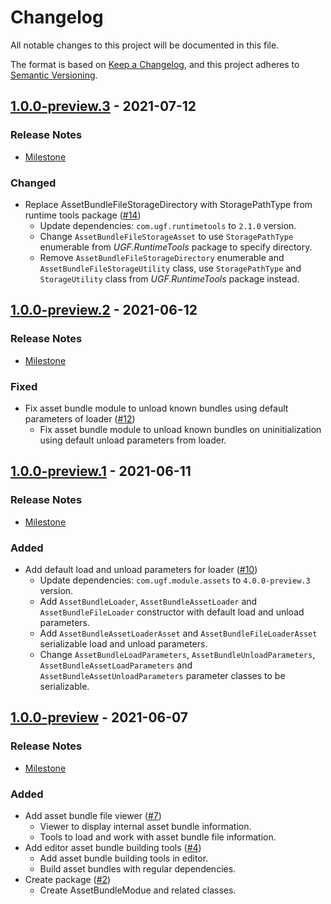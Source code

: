 # Changelog

All notable changes to this project will be documented in this file.

The format is based on [Keep a Changelog](https://keepachangelog.com/en/1.0.0/),
and this project adheres to [Semantic Versioning](https://semver.org/spec/v2.0.0.html).

## [1.0.0-preview.3](https://github.com/unity-game-framework/ugf-module-assetbundles/releases/tag/1.0.0-preview.3) - 2021-07-12  

### Release Notes

- [Milestone](https://github.com/unity-game-framework/ugf-module-assetbundles/milestone/4?closed=1)  
    

### Changed

- Replace AssetBundleFileStorageDirectory with StoragePathType from runtime tools package ([#14](https://github.com/unity-game-framework/ugf-module-assetbundles/pull/14))  
    - Update dependencies: `com.ugf.runtimetools` to `2.1.0` version.
    - Change `AssetBundleFileStorageAsset` to use `StoragePathType` enumerable from _UGF.RuntimeTools_ package to specify directory.
    - Remove `AssetBundleFileStorageDirectory` enumerable and `AssetBundleFileStorageUtility` class, use `StoragePathType` and `StorageUtility` class from _UGF.RuntimeTools_ package instead.

## [1.0.0-preview.2](https://github.com/unity-game-framework/ugf-module-assetbundles/releases/tag/1.0.0-preview.2) - 2021-06-12  

### Release Notes

- [Milestone](https://github.com/unity-game-framework/ugf-module-assetbundles/milestone/3?closed=1)  
    

### Fixed

- Fix asset bundle module to unload known bundles using default parameters of loader ([#12](https://github.com/unity-game-framework/ugf-module-assetbundles/pull/12))  
    - Fix asset bundle module to unload known bundles on uninitialization using default unload parameters from loader.

## [1.0.0-preview.1](https://github.com/unity-game-framework/ugf-module-assetbundles/releases/tag/1.0.0-preview.1) - 2021-06-11  

### Release Notes

- [Milestone](https://github.com/unity-game-framework/ugf-module-assetbundles/milestone/2?closed=1)  
    

### Added

- Add default load and unload parameters for loader ([#10](https://github.com/unity-game-framework/ugf-module-assetbundles/pull/10))  
    - Update dependencies: `com.ugf.module.assets` to `4.0.0-preview.3` version.
    - Add `AssetBundleLoader`, `AssetBundleAssetLoader` and `AssetBundleFileLoader` constructor with default load and unload parameters.
    - Add `AssetBundleAssetLoaderAsset` and `AssetBundleFileLoaderAsset` serializable load and unload parameters.
    - Change `AssetBundleLoadParameters`, `AssetBundleUnloadParameters`, `AssetBundleAssetLoadParameters` and `AssetBundleAssetUnloadParameters` parameter classes to be serializable.

## [1.0.0-preview](https://github.com/unity-game-framework/ugf-module-assetbundles/releases/tag/1.0.0-preview) - 2021-06-07  

### Release Notes

- [Milestone](https://github.com/unity-game-framework/ugf-module-assetbundles/milestone/1?closed=1)  
    

### Added

- Add asset bundle file viewer ([#7](https://github.com/unity-game-framework/ugf-module-assetbundles/issues/7))  
    - Viewer to display internal asset bundle information.
    - Tools to load and work with asset bundle file information.
- Add editor asset bundle building tools ([#4](https://github.com/unity-game-framework/ugf-module-assetbundles/issues/4))  
    - Add asset bundle building tools in editor.
    - Build asset bundles with regular dependencies.
- Create package ([#2](https://github.com/unity-game-framework/ugf-module-assetbundles/pull/2))  
    - Create AssetBundleModue and related classes.


